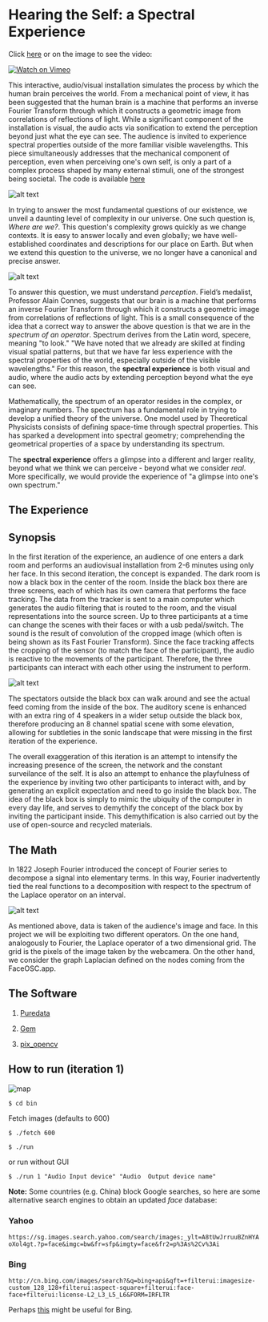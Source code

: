 # Hearing the Self: a Spectral Experience

Click [here](https://vimeo.com/241401699) or on the image to see the video:

[![Watch on Vimeo](https://raw.githubusercontent.com/fdch/specexp/master/media/vid-000.jpg)](https://vimeo.com/241401699)

This interactive, audio/visual installation simulates the process by which the human brain perceives the world. From a mechanical point of view, it has been suggested that the human brain is a machine that performs an inverse Fourier Transform through which it constructs a geometric image from correlations of reflections of light. While a significant component of the installation is visual, the audio acts via sonification to extend the perception beyond just what the eye can see. The audience is invited to experience spectral properties outside of the more familiar visible wavelengths. This piece simultaneously addresses that the mechanical component of perception, even when perceiving one's own self, is only a part of a complex process shaped by many external stimuli, one of the strongest being societal. The code is available [here](https://github.com/fdch/specexp)

![alt text](https://raw.githubusercontent.com/fdch/specexp/master/media/vid-269.jpeg)

In trying to answer the most fundamental questions of our existence, we unveil a daunting level of complexity in our universe. One such question is, *Where are we?*. This question's complexity grows quickly as we change contexts. It is easy to answer locally and even globally; we have well-established coordinates and descriptions for our place on Earth. But when we extend this question to the universe, we no longer have a canonical and precise answer. 

![alt text](https://raw.githubusercontent.com/fdch/specexp/master/media/vid-071.jpeg)

To answer this question, we must understand *perception*. Field’s medalist, Professor Alain Connes, suggests that our brain is a machine that performs an inverse Fourier Transform through which it constructs a geometric image from correlations of reflections of light. This is a small consequence of the idea that a correct way to answer the above question is that we are in the *spectrum of an operator*. Spectrum derives from the Latin word, specere, meaning "to look." "We have noted that we already are skilled at finding visual spatial patterns, but that we have far less experience with the spectral properties of the world, especially outside of the visible wavelengths." For this reason, the **spectral experience** is both visual and audio, where the audio acts by extending perception beyond what the eye can see.

Mathematically, the spectrum of an operator resides in the complex, or imaginary numbers. The spectrum has a fundamental role in trying to develop a unified theory of the universe. One model used by Theoretical Physicists consists of defining space-time through spectral properties. This has sparked a development into spectral geometry; comprehending the geometrical properties of a space by understanding its spectrum.

The **spectral experience** offers a glimpse into a different and larger reality, beyond what we think we can perceive - beyond what we consider *real*. More specifically, we would provide the experience of "a glimpse into one's own spectrum."

## The Experience

## Synopsis

In the first iteration of the experience, an audience of one enters a dark room and performs an audiovisual installation from 2-6 minutes using only her face. In this second iteration, the concept is expanded. The dark room is now a black box in the center of the room. Inside the black box there are three screens, each of which has its own camera that performs the face tracking. The data from the tracker is sent to a main computer which generates the audio filtering that is routed to the room, and the visual representations into the source screen. Up to three participants at a time can change the scenes with their faces or with a usb pedal/switch. The sound is the result of convolution of the cropped image (which often is being shown as its Fast Fourier Transform). Since the face tracking affects the cropping of the sensor (to match the face of the participant), the audio is reactive to the movements of the participant. Therefore, the three participants can interact with each other using the instrument to perform.

![alt text](https://raw.githubusercontent.com/fdch/specexp/master/media/vid-253.jpeg)

The spectators outside the black box can walk around and see the actual feed coming from the inside of the box. The auditory scene is enhanced with an extra ring of 4 speakers in a wider setup outside the black box, therefore producing an 8 channel spatial scene with some elevation, allowing for subtleties in the sonic landscape that were missing in the first iteration of the experience.

The overall exaggeration of this iteration is an attempt to intensify the increasing presence of the screen, the network and the constant surveilance of the self. It is also an attempt to enhance the playfulness of the experience by inviting two other participants to interact with, and by generating an explicit expectation and need to go inside the black box. The idea of the black box is simply to mimic the ubiquity of the computer in every day life, and serves to demythify the concept of the black box by inviting the participant inside. This demythification is also carried out by the use of open-source and recycled materials.

## The Math

In 1822 Joseph Fourier introduced the concept of Fourier series to decompose a signal into elementary terms. In this way, Fourier inadvertently tied the real functions to a decomposition with respect to the spectrum of the Laplace operator on an interval.

![alt text](https://raw.githubusercontent.com/fdch/specexp/master/media/vid-180.jpeg)

As mentioned above, data is taken of the audience's image and face. In this project we will be exploiting two different operators. On the one hand, analogously to Fourier, the Laplace operator of a two dimensional grid. The grid is the pixels of the image taken by the webcamera. On the other hand, we consider the graph Laplacian defined on the nodes coming from the FaceOSC.app.

## The Software

1. [Puredata](http://msp.ucsd.edu)

2. [Gem](https://github.com/umlaeute/Gem)

3. [pix_opencv](https://github.com/avilleret/pix_opencv)

## How to run (iteration 1)

![map](https://raw.githubusercontent.com/fdch/specexp/master/media/map.jpg)

`
$ cd bin
`

Fetch images (defaults to 600)

`
$ ./fetch 600
`

`
$ ./run
`

or run without GUI

`
$ ./run 1 "Audio Input device" "Audio  Output device name"
`

**Note:** Some countries (e.g. China) block Google searches, so here are some alternative search engines to obtain an updated *face* database:

### Yahoo
`
https://sg.images.search.yahoo.com/search/images;_ylt=A8tUwJrruuBZnHYAoXol4gt.?p=face&imgc=bw&fr=sfp&imgty=face&fr2=p%3As%2Cv%3Ai
`

### Bing

`
http://cn.bing.com/images/search?&q=bing+api&qft=+filterui:imagesize-custom_128_128+filterui:aspect-square+filterui:face-face+filterui:license-L2_L3_L5_L6&FORM=IRFLTR
`

Perhaps [this](https://www.gorkahernandez.com/blog/image-search-abstraction-layer-node-js/) might be useful for Bing.
